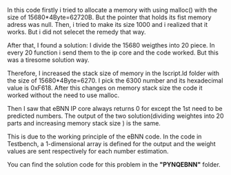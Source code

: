 In this code firstly i tried to allocate a memory with using malloc() with the size of 15680*4Byte=62720B. But the pointer that holds its fist memory adress was null.
Then, i tried to make its size 1000 and i realized that it works.
But i did not selecet the remedy that way.

After that, I found a solution:
I divide the 15680 weigthes into 20 piece.
In every 20 function i send them to the ip core and the code worked.
But this was a tiresome solution way.

Therefore, I increased the stack size of memory in the lscript.ld folder with the size of 15680*4Byte=6270. I pick the 6300 number and its hexadecimal value is 0xF618. After this changes on memory stack size the code it worked without the need to use malloc.

Then I saw that eBNN IP core always returns 0 for except the 1st need to be predicted numbers. The output of the two solution(dividing weightes into 20 parts and increasing memory stack size ) is the same.

This is due to the working principle of the eBNN code. In the code in Testbench, a 1-dimensional array is defined for the output and the weight values are sent respectively for each number estimation.

You can find the solution code for this problem in the **"PYNQEBNN"** folder.
